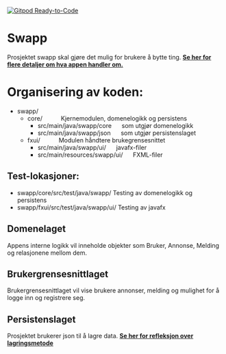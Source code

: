 [![Gitpod Ready-to-Code](https://img.shields.io/badge/Gitpod-Ready--to--Code-blue?logo=gitpod)](https://gitpod.idi.ntnu.no/#https://gitlab.stud.idi.ntnu.no/it1901/groups-2020/gr2069/gr2069)

# Swapp
Prosjektet swapp skal gjøre det mulig for brukere å bytte ting. 
**[Se her for flere detaljer om hva appen handler om.](swapp/OM_PROSJEKTET.md)**

# Organisering av koden:

- swapp/
    - core/              &nbsp;&nbsp;&nbsp;&nbsp;   &nbsp;&nbsp;&nbsp;&nbsp;              Kjernemodulen, domenelogikk og persistens
        - src/main/java/swapp/core  &nbsp;&nbsp;&nbsp;&nbsp;    som utgjør domenelogikk
        - src/main/java/swapp/json   &nbsp;&nbsp;&nbsp;&nbsp;   som utgjør persistenslaget
    - fxui/                         &nbsp;&nbsp;&nbsp;&nbsp;   &nbsp;&nbsp;&nbsp;&nbsp;   Modulen håndtere brukegrensesnittet
        - src/main/java/swapp/ui/    &nbsp;&nbsp;&nbsp;&nbsp;   javafx-filer
        - src/main/resources/swapp/ui/ &nbsp;&nbsp;&nbsp;&nbsp; FXML-filer



## Test-lokasjoner:
- swapp/core/src/test/java/swapp/                Testing av domenelogikk og persistens
- swapp/fxui/src/test/java/swapp/ui/             Testing av javafx

## Domenelaget
Appens interne logikk vil inneholde objekter som Bruker, Annonse, Melding og relasjonene mellom dem.

## Brukergrensesnittlaget
Brukergrensesnittlaget vil vise brukere annonser, melding og mulighet for å logge inn og registrere seg. 

## Persistenslaget
Prosjektet brukerer json til å lagre data. **[Se her for refleksjon over lagringsmetode](swapp/OM_PROSJEKTET.md)**